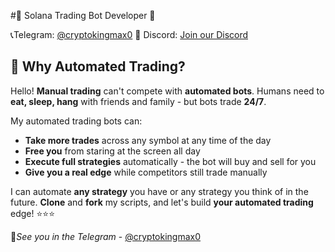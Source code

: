 #🤖 Solana Trading Bot Developer 💊

📞Telegram: [@cryptokingmax0](https://t.me/hanshaze)
💬 Discord: [Join our Discord](https://discord.gg/2HtSHZgT)

## 🚀 Why Automated Trading?

Hello! **Manual trading** can't compete with **automated bots**. Humans need to **eat, sleep, hang** with friends and family - but bots trade **24/7**. 

My automated trading bots can:
- **Take more trades** across any symbol at any time of the day
- **Free you** from staring at the screen all day
- **Execute full strategies** automatically - the bot will buy and sell for you
- **Give you a real edge** while competitors still trade manually

I can automate **any strategy** you have or any strategy you think of in the future. **Clone** and **fork** my scripts, and let's build **your automated trading** edge! ⭐⭐⭐

📌*See you in the Telegram* -  [@cryptokingmax0](https://t.me/hanshaze)

